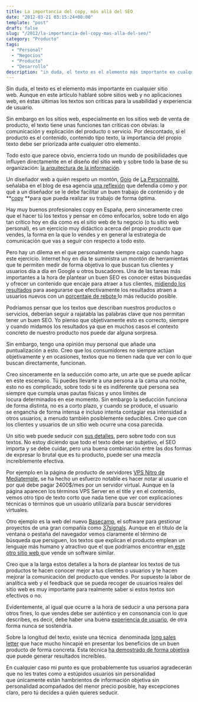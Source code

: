```yaml
---
title: La importancia del copy, más allá del SEO
date: "2012-03-21 03:15:24+00:00"
template: "post"
draft: false
slug: "/2012/la-importancia-del-copy-mas-alla-del-seo/"
category: "Producto"
tags:
  - "Personal"
  - "Negocios"
  - "Producto"
  - "Desarrollo"
description: "in duda, el texto es el elemento más importante en cualquier sitio web. Aunque en este artículo hablaré sobre sitios web y no aplicaciones web, en éstas últimas los textos son críticas para la usabilidad y experiencia de usuario."
---
```


Sin duda, el texto es el elemento más importante en cualquier sitio web. Aunque en este artículo hablaré sobre sitios web y no aplicaciones web, en éstas últimas los textos son críticas para la usabilidad y experiencia de usuario.

Sin embargo en los sitios web, especialmente en los sitios web de venta de producto, el texto tiene unas funciones tan críticas con obvias: la comunicación y explicación del producto o servicio. Por descontado, si el producto es el contenido, contenido tipo texto, la importancia del propio texto debe ser priorizada ante cualquier otro elemento.

Todo esto que parece obvio, encierra todo un mundo de posibilidades que influyen directamente en el diseño del sitio web y sobre todo la base de su organización: [la arquitectura de la información](http://es.wikipedia.org/wiki/Arquitectura_de_la_informaci%C3%B3n).

Un diseñador web a quién respeto un montón, [Goio](http://es.linkedin.com/in/goiotelletxea) de [La Personnalité](http://lapersonnalite.com/), señalaba en el blog de esa agencia [una reflexión](http://lapersonnalite.com/el-copy-como-dise%c3%b1ador/) que defendía cómo y por qué a un diseñador se le debe facilitar un buen trabajo de contenido y de **[copy](http://en.wikipedia.org/wiki/Copy_(written)) **para que pueda realizar su trabajo de forma óptima.

Hay muy buenos profesionales copy en España, pero sinceramente creo que el hacer tú los textos y pensar en cómo enfocarlos, sobre todo en algo tan crítico hoy en día como es el sitio web de tu negocio (o tu sitio web personal), es un ejercicio muy didáctico acerca del propio producto que vendes, la forma en la que lo vendes y en general la estrategia de comunicación que vas a seguir con respecto a todo esto.

Pero hay un dilema en el que personalmente siempre caigo cuando hago este ejercicio. Internet hoy en día te suministra un montón de herramientas que te permiten medir de forma objetiva lo que buscan tus clientes y usuarios día a día en Google u otros buscadores. Una de las tareas más importantes a la hora de plantear un buen SEO es conocer estas búsquedas y ofrecer un contenido que encaje para atraer a tus clientes, [midiendo los resultados](http://es.wikipedia.org/wiki/Anal%C3%ADtica_web) para asegurarse que efectivamente los resultados atraen a usuarios nuevos con un [porcentaje de rebote ](http://support.google.com/googleanalytics/bin/answer.py?hl=es&answer=81986)lo más reducido posible.

Podríamos pensar que los textos que describan nuestros productos o servicios, deberían seguir a rajatabla las palabras clave que nos permitan tener un buen SEO. Yo pienso que objetivamente esto es correcto, siempre y cuando midamos los resultados ya que en muchos casos el contexto concreto de nuestro producto nos puede dar alguna sorpresa.

Sin embargo, tengo una opinión muy personal que añade una puntualización a esto. Creo que los consumidores no siempre actúan objetivamente y en ocasiones, textos que no tienen nada que ver con lo que buscan directamente, funcionan.

Creo sinceramente en la seducción como arte, un arte que se puede aplicar en este escenario. Tú puedes llevarte a una persona a la cama una noche, esto no es complicado, sobre todo si te es indiferente qué persona sea siempre que cumpla unas pautas físicas y unos límites de locura determinados en ese momento. Sin embargo la seducción funciona de forma distinta, no es a corto plazo, y cuando se produce, el usuario se engancha de forma intensa e incluso intenta contagiar esa intensidad a otros usuarios, a menudo también posiblemente seducibles. Creo que con los clientes y usuarios de un sitio web ocurre una cosa parecida.

Un sitio web puede seducir con [sus detalles](http://littlebigdetails.com/), pero sobre todo con sus textos. No estoy diciendo que todo el texto debe ser subjetivo, el SEO importa y se debe cuidar, pero una buena combinación entre las dos formas de expresar lo brutal que es tu producto, puede ser una mezcla increíblemente efectiva.

Por ejemplo en la página de producto de servidores [VPS Nitro de Mediatemple](http://mediatemple.com/webhosting/nitro/whynitro.php), se ha hecho un esfuerzo notable es hacer notar al usuario el por qué debe pagar 2400$/mes por un servidor virtual. Aunque en la página aparecen los términos VPS Server en el title y en el contenido, vemos otro tipo de texto corto que nada tiene que ver con explicaciones técnicas o términos que un usuario utilizaría para buscar servidores virtuales.

Otro ejemplo es la web del nuevo [Basecamp](http://basecamp.com/), el software para gestionar proyectos de una gran compañía como [37signals](http://37signals.com). Aunque en el título de la ventana o pestaña del navegador vemos claramente el término de búsqueda que persiguen, los textos que explican el producto emplean un lenguaje más humano y atractivo que el que podríamos encontrar en[ este otro sitio web ](http://www.projectmanager.com/)que vende un software similar.

Creo que a la larga estos detalles a la hora de plantear los textos de tus productos te hacen conocer mejor a tus clientes o usuarios y te hacen mejorar la comunicación del producto que vendes. Por supuesto la labor de analítica web y el feedback que se pueda recoger de usuarios reales del sitio web es muy importante para realmente saber si estos textos son efectivos o no.

Evidentemente, al igual que ocurre a la hora de seducir a una persona para otros fines, lo que vendes debe ser auténtico y en consonancia con lo que describes, es decir, debe haber una buena [experiencia de usuario](http://es.wikipedia.org/wiki/Experiencia_de_usuario), de otra forma nunca se sostendría.

Sobre la longitud del texto, existe una técnica  denominada [long sales letter](http://visualwebsiteoptimizer.com/split-testing-blog/long-sales-letter-copywriting/) que hace mucho hincapié en presentar los beneficios de un buen producto de forma concreta. Esta técnica [ha demostrado de forma objetiva](http://37signals.com/svn/posts/2977-behind-the-scenes-highrise-marketing-site-ab-testing-part-1) que puede generar resultados increíbles.

En cualquier caso mi punto es que probablemente tus usuarios agradecerán que no les trates como a estúpidos usuarios sin personalidad que únicamente están hambrientos de información objetiva sin personalidad acompañados del menor precio posible, hay excepciones claro, pero tú decides a quién quieres seducir.

